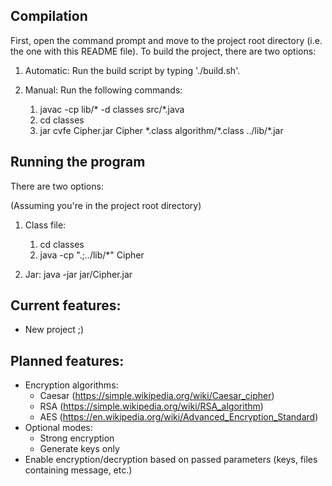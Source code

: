 ## Compilation

First, open the command prompt and move to the project root directory (i.e. the one with this README file).
To build the project, there are two options:

1) Automatic: Run the build script by typing './build.sh'.

2) Manual: Run the following commands:
    1) javac -cp lib/* -d classes src/\*.java
    2) cd classes
    3) jar cvfe Cipher.jar Cipher \*.class algorithm/\*.class ../lib/\*.jar

## Running the program

There are two options:

(Assuming you're in the project root directory)

1) Class file: 
    1) cd classes
    2) java -cp ".;../lib/\*" Cipher

2) Jar: java -jar jar/Cipher.jar

## Current features:
- New project ;)

## Planned features:
- Encryption algorithms:
  - Caesar (https://simple.wikipedia.org/wiki/Caesar_cipher)
  - RSA (https://simple.wikipedia.org/wiki/RSA_algorithm)
  - AES (https://en.wikipedia.org/wiki/Advanced_Encryption_Standard)
- Optional modes:
  - Strong encryption
  - Generate keys only
- Enable encryption/decryption based on passed parameters (keys, files containing message, etc.)
